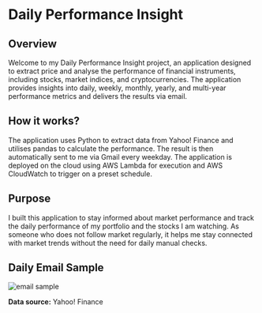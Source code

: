 # Daily Performance Insight
## Overview
Welcome to my Daily Performance Insight project, an application designed to extract price and analyse the performance of financial instruments, including stocks, market indices, and cryptocurrencies. The application provides insights into daily, weekly, monthly, yearly, and multi-year performance metrics and delivers the results via email. 
## How it works?
The application uses Python to extract data from Yahoo! Finance and utilises pandas to calculate the performance. The result is then automatically sent to me via Gmail every weekday. The application is deployed on the cloud using AWS Lambda for execution and AWS CloudWatch to trigger on a preset schedule.
## Purpose
I built this application to stay informed about market performance and track the daily performance of my portfolio and the stocks I am watching. As someone who does not follow market regularly, it helps me stay connected with market trends without the need for daily manual checks.
## Daily Email Sample

![email sample](https://github.com/chang1129/daily-performance-insight/assets/116947628/1118e042-4c53-4baf-9dbe-94da08f47219)

**Data source:** Yahoo! Finance

